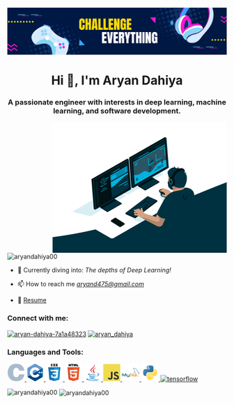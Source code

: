 ![MasterHead](https://github.com/AryanDahiya00/AryanDahiya00/blob/main/11275915.jpg)
<h1 align="center">Hi 👋, I'm Aryan Dahiya</h1>
<h3 align="center">A passionate engineer with interests in deep learning, machine learning, and software development.</h3>
<img align="right" alt="Coding" width="400" src="https://raw.githubusercontent.com/JokeDevil/JokeDevil/master/code.gif">

<p align="left"> <img src="https://komarev.com/ghpvc/?username=aryandahiya00&label=Profile%20views&color=0e75b6&style=flat" alt="aryandahiya00" /> </p>

- 🌱 Currently diving into: *The depths of Deep Learning!*

- 📫 How to reach me *aryand475@gmail.com*

- 📄 [Resume](https://drive.google.com/file/d/1YpVetQGKWyVuJrTXz991PGnQSe9r9J_n/view?usp=sharing)



<h3 align="left">Connect with me:</h3>
<p align="left">
<a href="https://linkedin.com/in/aryan-dahiya-7a1a48323" target="blank"><img align="center" src="https://raw.githubusercontent.com/rahuldkjain/github-profile-readme-generator/master/src/images/icons/Social/linked-in-alt.svg" alt="aryan-dahiya-7a1a48323" height="30" width="40" /></a>
<a href="https://www.leetcode.com/aryan_dahiya" target="blank"><img align="center" src="https://raw.githubusercontent.com/rahuldkjain/github-profile-readme-generator/master/src/images/icons/Social/leet-code.svg" alt="aryan_dahiya" height="30" width="40" /></a>
</p>

<h3 align="left">Languages and Tools:</h3>
<p align="left"> <a href="https://www.cprogramming.com/" target="_blank" rel="noreferrer"> <img src="https://raw.githubusercontent.com/devicons/devicon/master/icons/c/c-original.svg" alt="c" width="40" height="40"/> </a> <a href="https://www.w3schools.com/cpp/" target="_blank" rel="noreferrer"> <img src="https://raw.githubusercontent.com/devicons/devicon/master/icons/cplusplus/cplusplus-original.svg" alt="cplusplus" width="40" height="40"/> </a> <a href="https://www.w3schools.com/css/" target="_blank" rel="noreferrer"> <img src="https://raw.githubusercontent.com/devicons/devicon/master/icons/css3/css3-original-wordmark.svg" alt="css3" width="40" height="40"/> </a> <a href="https://www.w3.org/html/" target="_blank" rel="noreferrer"> <img src="https://raw.githubusercontent.com/devicons/devicon/master/icons/html5/html5-original-wordmark.svg" alt="html5" width="40" height="40"/> </a> <a href="https://www.java.com" target="_blank" rel="noreferrer"> <img src="https://raw.githubusercontent.com/devicons/devicon/master/icons/java/java-original.svg" alt="java" width="40" height="40"/> </a> <a href="https://developer.mozilla.org/en-US/docs/Web/JavaScript" target="_blank" rel="noreferrer"> <img src="https://raw.githubusercontent.com/devicons/devicon/master/icons/javascript/javascript-original.svg" alt="javascript" width="40" height="40"/> </a> <a href="https://www.mysql.com/" target="_blank" rel="noreferrer"> <img src="https://raw.githubusercontent.com/devicons/devicon/master/icons/mysql/mysql-original-wordmark.svg" alt="mysql" width="40" height="40"/> </a> <a href="https://www.python.org" target="_blank" rel="noreferrer"> <img src="https://raw.githubusercontent.com/devicons/devicon/master/icons/python/python-original.svg" alt="python" width="40" height="40"/> </a> <a href="https://www.tensorflow.org" target="_blank" rel="noreferrer"> <img src="https://www.vectorlogo.zone/logos/tensorflow/tensorflow-icon.svg" alt="tensorflow" width="40" height="40"/> </a> </p>

<p><img align="left" src="https://github-readme-stats.vercel.app/api/top-langs?username=aryandahiya00&show_icons=true&locale=en&layout=compact" alt="aryandahiya00" /></p>

<p>&nbsp;<img align="center" src="https://github-readme-stats.vercel.app/api?username=aryandahiya00&show_icons=true&locale=en" alt="aryandahiya00" /></p>
